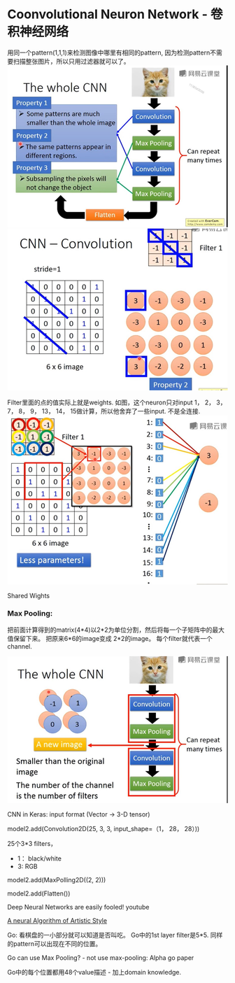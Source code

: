 # Coonvolutional Neuron Network - 卷积神经网络

用同一个pattern(1,1,1)来检测图像中哪里有相同的pattern, 因为检测pattern不需要扫描整张图片，所以只用过滤器就可以了。 
![](images/CNN/cnn.jpg)
![](images/CNN/filter.jpg)

Filter里面的点的值实际上就是weights. 如图，这个neuron只对input 1， 2， 3， 7， 8， 9， 13， 14， 15做计算，所以他舍弃了一些input. 不是全连接. 
![](images/cnn/Filter-meaning.jpg)

Shared Wights

### Max Pooling:
把前面计算得到的matrix(4\*4)以2\*2为单位分割，然后将每一个子矩阵中的最大值保留下来。 
把原来6\*6的image变成 2\*2的image。
每个filter就代表一个channel. 

![](images/CNN/whole-cnn.jpg)

CNN in Keras:
input format (Vector -> 3-D tensor)

model2.add(Convolution2D(25, 3, 3, input_shape=（1， 28， 28）))

25个3\*3 filters，
- 1： black/white
- 3:  RGB

model2.add(MaxPolling2D((2, 2)))

model2.add(Flatten())

Deep Neural Networks are easily fooled!
youtube

[A neural Algorithm of Artistic Style](https://arxiv.org/abs/1508.06576)

Go: 看棋盘的一小部分就可以知道是否叫吃。 Go中的1st layer filter是5\*5. 
同样的pattern可以出现在不同的位置。

Go can  use Max Pooling? - not use max-pooling: Alpha go paper

Go中的每个位置都用48个value描述 - 加上domain knowledge. 






